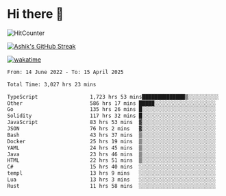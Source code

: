# Hi there 👋

![HitCounter](https://hits.seeyoufarm.com/api/count/incr/badge.svg?url=https%3A%2F%2Fgithub.com%2Fashrhmn1212%2Fhit-counter)

<!-- ![Contribution Graph](https://github-readme-activity-graph.cyclic.app/graph?username=ashrhmn) -->


<!-- [![Top Langs](https://github-readme-stats.vercel.app/api/top-langs/?username=ashrhmn&layout=compact&theme=synthwave&langs_count=10&card_width=445)](https://github.com/anuraghazra/github-readme-stats) -->

[![Ashik's GitHub Streak](https://github-readme-streak-stats.herokuapp.com/?user=ashrhmn&theme=blood&fire=DD7F1C&background=151515&dates=9f9f9f&border=DD2727)](https://git.io/streak-stats)

<!-- ![Ashik's GitHub stats](https://github-readme-stats.vercel.app/api/?username=ashrhmn&show_icons=true&title_color=fff&icon_color=79ff97&text_color=9f9f9f&bg_color=151515) -->

[![wakatime](https://wakatime.com/badge/user/3df86613-ba63-4631-8e65-0ff18e7becad.svg)](https://wakatime.com/@3df86613-ba63-4631-8e65-0ff18e7becad)

<!--START_SECTION:waka-->

```txt
From: 14 June 2022 - To: 15 April 2025

Total Time: 3,027 hrs 23 mins

TypeScript                 1,723 hrs 53 mins██████████████▒░░░░░░░░░░   56.95 %
Other                      586 hrs 17 mins █████░░░░░░░░░░░░░░░░░░░░   19.37 %
Go                         135 hrs 26 mins █░░░░░░░░░░░░░░░░░░░░░░░░   04.47 %
Solidity                   117 hrs 32 mins █░░░░░░░░░░░░░░░░░░░░░░░░   03.88 %
JavaScript                 83 hrs 53 mins  ▓░░░░░░░░░░░░░░░░░░░░░░░░   02.77 %
JSON                       76 hrs 2 mins   ▓░░░░░░░░░░░░░░░░░░░░░░░░   02.51 %
Bash                       43 hrs 37 mins  ▒░░░░░░░░░░░░░░░░░░░░░░░░   01.44 %
Docker                     25 hrs 19 mins  ▒░░░░░░░░░░░░░░░░░░░░░░░░   00.84 %
YAML                       24 hrs 45 mins  ▒░░░░░░░░░░░░░░░░░░░░░░░░   00.82 %
Java                       23 hrs 46 mins  ▒░░░░░░░░░░░░░░░░░░░░░░░░   00.79 %
HTML                       22 hrs 51 mins  ▒░░░░░░░░░░░░░░░░░░░░░░░░   00.76 %
C#                         15 hrs 40 mins  ░░░░░░░░░░░░░░░░░░░░░░░░░   00.52 %
templ                      13 hrs 9 mins   ░░░░░░░░░░░░░░░░░░░░░░░░░   00.43 %
Lua                        13 hrs 3 mins   ░░░░░░░░░░░░░░░░░░░░░░░░░   00.43 %
Rust                       11 hrs 58 mins  ░░░░░░░░░░░░░░░░░░░░░░░░░   00.40 %
```

<!--END_SECTION:waka-->


<!--### Most Used Languages 
<img src="https://wakatime.com/share/@ashrhmn/24ecb986-5bf8-4607-af7f-0aab08908d8c.png" />

### Favourite Tools
<img src="https://wakatime.com/share/@ashrhmn/f4e08015-f3bc-460a-9228-95a3ba11c604.png" />-->
